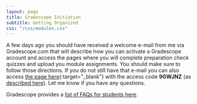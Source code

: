 ```yaml
---
layout: page
title: Gradescope Initiation
subtitle: Getting Organized
css: "/css/modules.css"
---
```


A few days ago you should have received a welcome e-mail from me via Gradescope.com that will describe how you can activate a Gradescope account and access the pages where you will complete preparation check quizzes and upload you module assignments. You should make sure to follow those directions. If you do not still have that e-mail you can also access [the page here](https://www.gradescope.com/courses/144614/){:target="_blank"} with the access code **9GWJNZ** (as [described here](https://www.gradescope.com/#help-center-item-student-adding-a-course)). Let me know if you have any questions.

Gradescope provides a [list of FAQs for students here](https://help.gradescope.com/category/cyk4ij2dwi-student-workflow).
